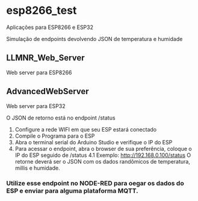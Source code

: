 # esp8266_test

Aplicações para ESP8266 e ESP32

Simulação de endpoints devolvendo JSON de temperatura e humidade

## LLMNR_Web_Server
Web server para ESP8266

## AdvancedWebServer
Web server para ESP32

O JSON de retorno está no endpoint /status

1. Configure a rede WIFI em que seu ESP estará conectado 
2. Compile o Programa para o ESP 
3. Abra o terminal serial do Arduino Studio e verifique o IP do ESP
4. Para acessar o endpoint, abra o browser de sua preferência, coloque o IP do ESP seguido de /status
4.1 Exemplo: http://192.168.0.100/status
  O retorne deverá ser o JSON com os dados randômicos de temperatura, millis e humidade.
  
### Utilize esse endpoint no NODE-RED para oegar os dados do ESP e enviar para alguma plataforma MQTT.
